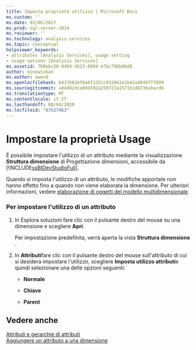 ```yaml
---
title: Imposta proprietà utilizzo | Microsoft Docs
ms.custom: ''
ms.date: 03/06/2017
ms.prod: sql-server-2014
ms.reviewer: ''
ms.technology: analysis-services
ms.topic: conceptual
helpviewer_keywords:
- attributes [Analysis Services], usage setting
- usage options [Analysis Services]
ms.assetid: 7b0ebc58-94b9-4523-8994-e7bc796b0bd8
author: minewiskan
ms.author: owend
ms.openlocfilehash: b437681bf8a6f132cc932061e1b42ad8497ff899
ms.sourcegitcommit: ad4d92dce894592a259721a1571b1d8736abacdb
ms.translationtype: MT
ms.contentlocale: it-IT
ms.lasthandoff: 08/04/2020
ms.locfileid: "87627463"
---
```

# <a name="set-usage-property"></a>Impostare la proprietà Usage
  È possibile impostare l'utilizzo di un attributo mediante la visualizzazione **Struttura dimensione** di Progettazione dimensioni, accessibile da [!INCLUDE[ssBIDevStudioFull](../../includes/ssbidevstudiofull-md.md)].  
  
 Quando si imposta l'utilizzo di un attributo, le modifiche apportate non hanno effetto fino a quando non viene elaborata la dimensione. Per ulteriori informazioni, vedere [elaborazione di oggetti del modello multidimensionale](processing-a-multidimensional-model-analysis-services.md).  
  
### <a name="to-set-usage-for-an-attribute"></a>Per impostare l'utilizzo di un attributo  
  
1.  In Esplora soluzioni fare clic con il pulsante destro del mouse su una dimensione e scegliere **Apri**.  
  
     Per impostazione predefinita, verrà aperta la vista **Struttura dimensione** .  
  
2.  In **Attributi**fare clic con il pulsante destro del mouse sull'attributo di cui si desidera impostare l'utilizzo, scegliere **Imposta utilizzo attributi**e quindi selezionare una delle opzioni seguenti:  
  
    -   **Normale**  
  
    -   **Chiave**  
  
    -   **Parent**  
  
## <a name="see-also"></a>Vedere anche  
 [Attributi e gerarchie di attributi](../multidimensional-models-olap-logical-dimension-objects/attributes-and-attribute-hierarchies.md)   
 [Aggiungere un attributo a una dimensione](attribute-properties-add-an-attribute-to-a-dimension.md)  
  
  
